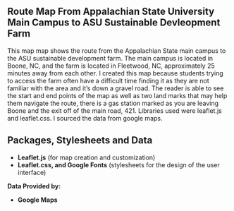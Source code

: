 ## Route Map From Appalachian State University Main Campus to ASU Sustainable Devleopment Farm

This map map shows the route from the Appalachian State main campus to the ASU sustainable development farm. The main campus is located in Boone, NC, and the farm is located in Fleetwood, NC, approximately 25 minutes away from each other. I created this map because students trying to access the farm often have a difficult time finding it as they are not familiar with the area and it’s down a gravel road. The reader is able to see the start and end points of the map as well as two land marks that may help them navigate the route, there is a gas station marked as you are leaving Boone and the exit off of the main road, 421. Libraries used were leaflet.js and leaflet.css. I sourced the data from google maps.

## Packages, Stylesheets and Data 
- **Leaflet.js** (for map creation and customization)
- **Leaflet.css, and Google Fonts** (stylesheets for the design of the user interface)

**Data Provided by:** 

- **Google Maps**

